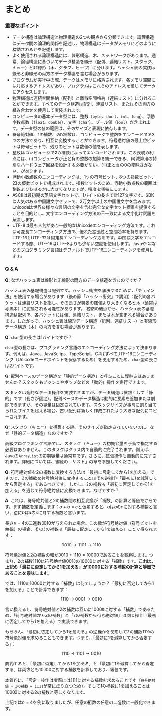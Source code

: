 # まとめ

### 重要なポイント

- データ構造は論理構造と物理構造の2つの観点から分類できます。論理構造はデータ間の論理的関係を記述し、物理構造はデータがメモリにどのように格納されるかを記述します。
- よく使用される論理構造には、線形構造、木、ネットワークがあります。通常、論理構造に基づいてデータ構造を線形（配列、連結リスト、スタック、キュー）と非線形（木、グラフ、ヒープ）に分けます。ハッシュ表の実装は線形と非線形の両方のデータ構造を含む場合があります。
- プログラムが実行中の際、データはメモリに格納されます。各メモリ空間には対応するアドレスがあり、プログラムはこれらのアドレスを通じてデータにアクセスします。
- 物理構造は連続空間格納（配列）と離散空間格納（連結リスト）に分けることができます。すべてのデータ構造は配列、連結リスト、またはその両方の組み合わせを使用して実装されます。
- コンピュータの基本データ型には、整数（`byte`、`short`、`int`、`long`）、浮動小数点数（`float`、`double`）、文字（`char`）、ブール値（`bool`）が含まれます。データ型の値の範囲は、そのサイズと表現に依存します。
- 符号絶対値、1の補数、2の補数は、コンピュータで整数をエンコードする3つの方法であり、相互に変換することができます。符号絶対値の最上位ビットは符号ビットで、残りのビットは数値の値を表します。
- 整数はコンピュータで2の補数によってエンコードされます。この表現の利点には、(i)コンピュータが正と負の整数の加算を統一できる、(ii)減算用の特別なハードウェア回路を設計する必要がない、(iii)正と負の0の曖昧さがない、があります。
- 浮動小数点数のエンコーディングは、1つの符号ビット、8つの指数ビット、23の仮数ビットで構成されます。指数ビットのため、浮動小数点数の範囲は整数よりもはるかに大きくなりますが、精度を犠牲にします。
- ASCIIは最初期の英語文字セットで、1バイトの長さで計127文字です。GBKは人気のある中国語文字セットで、2万文字以上の中国語文字を含みます。Unicodeは世界の様々な言語の文字を含む完全な文字セット標準を提供することを目的とし、文字エンコーディング方法の不一致による文字化け問題を解決します。
- UTF-8は最も人気があり一般的なUnicodeエンコーディング方法です。これは可変長エンコーディング方法で、優れた拡張性と空間効率を持ちます。UTF-16とUTF-32は固定長エンコーディング方法です。中国語文字をエンコードする際、UTF-16はUTF-8よりも少ない空間を使用します。JavaやC#などのプログラミング言語はデフォルトでUTF-16エンコーディングを使用します。

### Q & A

**Q**: なぜハッシュ表は線形と非線形の両方のデータ構造を含むのですか？

ハッシュ表の基礎構造は配列です。ハッシュ衝突を解決するために、「チェイン法」を使用する場合があります（後の節「ハッシュ衝突」で説明）：配列の各バケットは連結リストを指し、その長さが特定の閾値より大きくなると木（通常は赤黒木）に変換される可能性があります。
格納の観点から、ハッシュ表の基礎構造は配列で、各バケットには値、連結リスト、または木が含まれる場合があります。したがって、ハッシュ表は線形データ構造（配列、連結リスト）と非線形データ構造（木）の両方を含む場合があります。

**Q**: `char`型の長さは1バイトですか？

`char`型の長さは、プログラミング言語のエンコーディング方法によって決まります。例えば、Java、JavaScript、TypeScript、C#はすべてUTF-16エンコーディング（Unicodeコードポイントを保存するため）を使用するため、`char`型の長さは2バイトです。

**Q**: 配列ベースのデータ構造を「静的データ構造」と呼ぶことに曖昧さはありませんか？スタックもプッシュやポップなどの「動的」操作を実行できます。

スタックは動的なデータ操作を実装できますが、データ構造は依然として「静的」です（長さが固定）。配列ベースのデータ構造は動的に要素を追加または削除できますが、その容量は固定されています。スタックサイズが事前に割り当てられたサイズを超える場合、古い配列は新しく作成されたより大きな配列にコピーされます。

**Q**: スタック（キュー）を構築する際、そのサイズが指定されていないのに、なぜ「静的データ構造」なのですか？

高級プログラミング言語では、スタック（キュー）の初期容量を手動で指定する必要はありません。このタスクはクラス内で自動的に完了されます。例えば、Javaの`ArrayList`の初期容量は通常10です。さらに、拡張操作も自動的に完了されます。詳細については、後続の「リスト」の章を参照してください。

**Q**: 符号絶対値を2の補数に変換する方法は「最初に否定してから1を加える」ですので、2の補数を符号絶対値に変換することはその逆操作「最初に1を減算してから否定する」であるべきです。
しかし、2の補数も「最初に否定してから1を加える」を通じて符号絶対値に変換できます。なぜですか？

**A**: これは、符号絶対値と2の補数間の相互変換が「補数」の計算と等価だからです。まず補数を定義します：$a + b = c$と仮定すると、$a$は$b$の$c$に対する補数と言い、逆に$b$は$a$の$c$に対する補数と言います。

長さ$n = 4$の二進数$0010$が与えられた場合、この数が符号絶対値（符号ビットを無視）の場合、その2の補数は「最初に否定してから1を加える」ことで得られます：

$$
0010 \rightarrow 1101 \rightarrow 1110
$$

符号絶対値と2の補数の和が$0010 + 1110 = 10000$であることを観察します。つまり、2の補数$1110$は符号絶対値$0010$の$10000$に対する「補数」です。**これは、上記の「最初に否定してから1を加える」が$10000$に対する補数の計算と等価であることを意味します**。

では、$1110$の$10000$に対する「補数」は何でしょうか？「最初に否定してから1を加える」ことで計算できます：

$$
1110 \rightarrow 0001 \rightarrow 0010
$$

言い換えると、符号絶対値と2の補数は互いに$10000$に対する「補数」であるため、「符号絶対値から2の補数」と「2の補数から符号絶対値」は同じ操作（最初に否定してから1を加える）で実装できます。

もちろん、「最初に否定してから1を加える」の逆操作を使用して2の補数$1110$の符号絶対値を求めることもできます。つまり、「最初に1を減算してから否定する」：

$$
1110 \rightarrow 1101 \rightarrow 0010
$$

要約すると、「最初に否定してから1を加える」と「最初に1を減算してから否定する」は両方とも$10000$に対する補数を計算しており、等価です。

本質的に、「否定」操作は実際には$1111$に対する補数を求めることです（`符号絶対値 + 1の補数 = 1111`が常に成り立つため）。そして1の補数に1を加えることは$10000$に対する2の補数と等しくなります。

上記では$n = 4$を例に取りましたが、任意の桁数の任意の二進数に一般化できます。